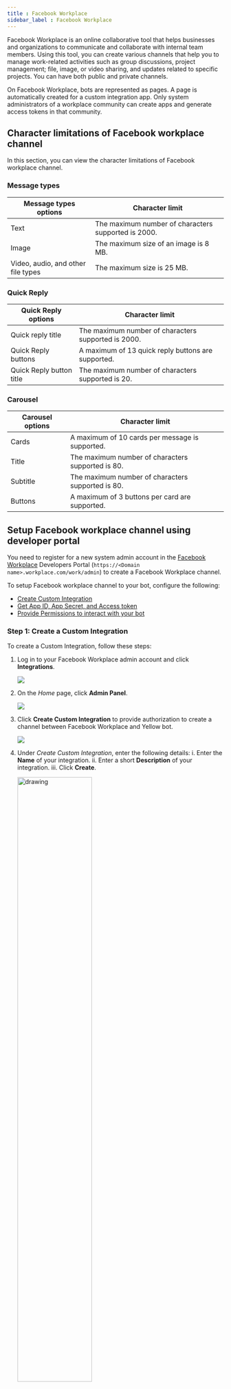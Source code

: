 ```yaml
---
title : Facebook Workplace
sidebar_label : Facebook Workplace
---
```


Facebook Workplace is an online collaborative tool that helps businesses and organizations to communicate and collaborate with internal team members. Using this tool, you can create various channels that help you to manage work-related activities such as group discussions, project management; file, image, or video sharing, and updates related to specific projects. You can have both public and private channels.

On Facebook Workplace, bots are represented as pages. A page is automatically created for a custom integration app. Only system administrators of a workplace community can create apps and generate access tokens in that community.

## Character limitations of Facebook workplace channel   

 In this section, you can view the character limitations of Facebook workplace channel.

 ###  Message types

 Message types options	| Character limit
 ----------------------|------------------
 Text | The maximum number of characters supported is 2000.
 Image | The maximum size of an image is 8 MB.
 Video, audio, and other file types | The maximum size is 25 MB.

### Quick Reply

Quick Reply options | Character limit
--------------------|---------------
Quick reply title |  The maximum number of characters supported is 2000.
Quick Reply buttons | A maximum of 13 quick reply buttons are supported.
Quick Reply button title | The maximum number of characters supported is 20.

### Carousel 

Carousel options | Character limit
--------------------|---------------
Cards | A maximum of 10 cards per message is supported.
Title  |  The maximum number of characters supported is 80.
Subtitle | The maximum number of characters supported is 80.
Buttons | A maximum of 3 buttons per card are supported.

## Setup Facebook workplace channel using developer portal

You need to register for a new system admin account in the [Facebook Workplace](https://yellowtest150.workplace.com/) Developers Portal (`https://<Domain name>.workplace.com/work/admin`) to create a Facebook Workplace channel. 

To setup Facebook workplace channel to your bot, configure the following:

* [Create Custom Integration](#step-1-create-a-custom-integration)
* [Get App ID, App Secret, and Access token](#step-2-get-app-id-app-secret-and-access-token)
* [Provide Permissions to interact with your bot](#step-3-provide-permissions-to-interact-with-your-bot)

### Step 1: Create a Custom Integration

To create a Custom Integration, follow these steps:

1. Log in to your Facebook Workplace admin account and click **Integrations**.

     ![](https://i.imgur.com/9PZIuk2.png)

2. On the *Home* page, click **Admin Panel**.

     ![](https://i.imgur.com/lRfafEf.png)
   

3. Click **Create Custom Integration** to provide authorization to create a channel between Facebook Workplace and Yellow bot.

    ![](https://i.imgur.com/KYTghT9.png)
   
4. Under *Create Custom Integration*, enter the following details:
    i. Enter the **Name** of your integration.
	ii. Enter a short **Description** of your integration.
	iii. Click **Create**.
   
   <img src="https://i.imgur.com/RZTjClZ.png)" alt="drawing" width="60%"/>
   
   * You will see the integration details. You can update the integration details if required.

     ![](https://i.imgur.com/kFgr8O6.png)
	 
### Step 2: Get App ID, App Secret, and Access token

To get the App ID, App Secret, and Access token from Facebook Workplace developer portal, follow these steps:

1. On the Integration details page, click on the below highlighted icon and copy the **App ID** and **App Secret**.

     <img src="https://i.imgur.com/OOWRWQg.png)" alt="drawing" width="70%"/>

2. Click **Create access token**.
   
   <img src="https://i.imgur.com/loumjRK.png)" alt="drawing" width="60%"/>

3. Select the **I Understand** box to agree to access token guidelines and click **Copy** to copy the access token, then click **Done**.
   
    <img src="https://i.imgur.com/xk61nnM.png)" alt="drawing" width="60%"/>
	
:::note
*  Access tokens cannot be retrieved but new token can be generated.
::: 

### Step 3: Provide permissions to interact with your bot

You need to select your preferred permissions for your users to interact with the bot in the workplace.

To grant permissions, follow these steps:

1. On the Integration details page, click **Permissions**.
    
   ![](https://i.imgur.com/gonyJfv.png)
	
2. Select the following permissions:
     * **Message any member** - Send a message to any member in the workplace.
     * **Read user email** - See any group member's email address.
     * **Read work profile** - See any group member's complete profile, including phone number, department, and location.
     * Click **Save**.

     ![](https://i.imgur.com/gQpDGVn.png)
	 

## Connect Facebook workplace to your bot

#### Prerequisite

* Copy the App ID, App Secret, and Access token from the developer portal to connect the Facebook workplace channel to your bot on the platform.

To connect Facebook workplace channel to your bot on the platform, follow these steps:

1. Navigate to **Overview** > **Extensions**.

    ![](https://imgur.com/PIOvT6K.png)

2. Click **Channels** > **Messaging** > **Facebook workplace**.

    ![](https://imgur.com/B6G17vC.png)

2. Enter the **App ID**, **App secret**, **Access token** that you have copied from the workplace developer portal admin account and click **Save**.

   ![](https://imgur.com/82KAzw7.png)
   
   * Your Facebook workplace channel will be successfully connected.

3. Navigate to the **Overview** page, under the **Active channels** section, to verify that the Facebook workplace channel is successfully connected to your bot.
	
## Configure Webhook for custom integration

After connecting your bot to the Facebook workplace channel, you need to subscribe to events under **Page** section of the *Configure Webhooks*.

To setup a Webhook on the workplace, follow these steps:

1. On the Integration details page, click **Webhooks**.

    ![](https://i.imgur.com/2YYIUru.png)

2. Click **Edit** icon corresponding to the Page.

    ![](https://i.imgur.com/k3Xkui6.png)

3. By default, a callback URL is displayed after successfully connecting your bot to the Facebook workplace channel. Select **messages** and **messaging_postbacks** and click **Save**. 
   
   ![](https://i.imgur.com/CJ8Kl76.png)
     
   
## Test your bot on Facebook workplace

After connecting your bot to the Facebook workplace, you can test your bot. 
     
#### Prerequisites

* Ensure that you have created the bot with intents and configured the flows with the same intent. For more information, click [here](https://docs.yellow.ai/docs/platform_concepts/Getting%20Started/create-a-bot). 

To test your bot on Facebook workplace, follow these steps:

1. Go to your Facebook workplace developer account.
2. On the Home page, select your bot.

    ![](https://i.imgur.com/WXAHifW.png)
	
3. Start the conversation to test your bot based on the configured flow.

    ![](https://i.imgur.com/uKFbqE1.png)